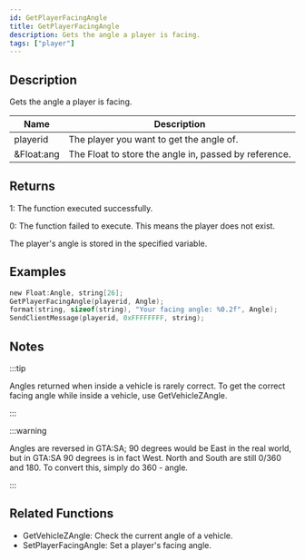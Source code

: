 ```yaml
---
id: GetPlayerFacingAngle
title: GetPlayerFacingAngle
description: Gets the angle a player is facing.
tags: ["player"]
---
```


<TagLinks />

## Description

Gets the angle a player is facing.

| Name       | Description                                           |
| ---------- | ----------------------------------------------------- |
| playerid   | The player you want to get the angle of.              |
| &Float:ang | The Float to store the angle in, passed by reference. |

## Returns

1: The function executed successfully.

0: The function failed to execute. This means the player does not exist.

The player's angle is stored in the specified variable.

## Examples

```c
new Float:Angle, string[26];
GetPlayerFacingAngle(playerid, Angle);
format(string, sizeof(string), "Your facing angle: %0.2f", Angle);
SendClientMessage(playerid, 0xFFFFFFFF, string);
```

## Notes

:::tip

Angles returned when inside a vehicle is rarely correct. To get the correct facing angle while inside a vehicle, use GetVehicleZAngle.

:::

:::warning

Angles are reversed in GTA:SA; 90 degrees would be East in the real world, but in GTA:SA 90 degrees is in fact West. North and South are still 0/360 and 180. To convert this, simply do 360 - angle.

:::

## Related Functions

- GetVehicleZAngle: Check the current angle of a vehicle.
- SetPlayerFacingAngle: Set a player's facing angle.

